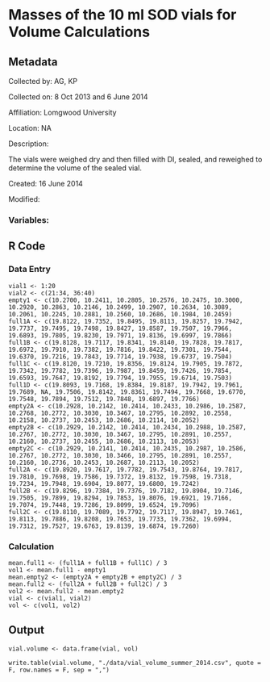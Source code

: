 # Masses of the 10 ml SOD vials for Volume Calculations

## Metadata

Collected by: AG, KP

Collected on: 8 Oct 2013 and 6 June 2014

Affiliation: Lomgwood University 

Location: NA

Description: 

The vials were weighed dry and then filled with DI, sealed, and reweighed to  determine the volume of the sealed vial.

Created: 16 June 2014

Modified:

### Variables:


## R Code

### Data Entry
  
    vial1 <- 1:20
    vial2 <- c(21:34, 36:40)
    empty1 <- c(10.2700, 10.2411, 10.2805, 10.2576, 10.2475, 10.3000, 10.2920, 10.2863, 10.2146, 10.2499, 10.2907, 10.2634, 10.3089, 10.2061, 10.2245, 10.2881, 10.2560, 10.2686, 10.1984, 10.2459)
    full1A <- c(19.8122, 19.7352, 19.8495, 19.8113, 19.8257, 19.7942, 19.7737, 19.7495, 19.7498, 19.8427, 19.8587, 19.7507, 19.7966, 19.6893, 19.7805, 19.8230, 19.7971, 19.8136, 19.6997, 19.7866)
    full1B <- c(19.8128, 19.7117, 19.8341, 19.8140, 19.7828, 19.7817, 19.6972, 19.7910, 19.7382, 19.7816, 19.8422, 19.7301, 19.7544, 19.6370, 19.7216, 19.7843, 19.7714, 19.7938, 19.6737, 19.7504)
    full1C <- c(19.8120, 19.7210, 19.8356, 19.8124, 19.7905, 19.7872, 19.7342, 19.7782, 19.7396, 19.7987, 19.8459, 19.7426, 19.7854, 19.6593, 19.7647, 19.8192, 19.7794, 19.7955, 19.6714, 19.7503)
    full1D <- c(19.8093, 19.7168, 19.8384, 19.8187, 19.7942, 19.7961, 19.7689, NA, 19.7506, 19.8142, 19.8361, 19.7494, 19.7668, 19.6770, 19.7548, 19.7894, 19.7512, 19.7848, 19.6897, 19.7766)
    empty2A <- c(10.2928, 10.2142, 10.2414, 10.2433, 10.2986, 10.2587, 10.2768, 10.2772, 10.3030, 10.3467, 10.2795, 10.2892, 10.2558, 10.2158, 10.2737, 10.2453, 10.2686, 10.2114, 10.2052)
    empty2B <- c(10.2929, 10.2142, 10.2414, 10.2434, 10.2988, 10.2587, 10.2767, 10.2772, 10.3030, 10.3467, 10.2795, 10.2891, 10.2557, 10.2160, 10.2737, 10.2455, 10.2686, 10.2113, 10.2053)
    empty2C <- c(10.2929, 10.2141, 10.2414, 10.2435, 10.2987, 10.2586, 10.2767, 10.2772, 10.3030, 10.3466, 10.2795, 10.2891, 10.2557, 10.2160, 10.2736, 10.2453, 10.2687, 10.2113, 10.2052)
    full2A <- c(19.8920, 19.7617, 19.7782, 19.7543, 19.8764, 19.7817, 19.7810, 19.7698, 19.7586, 19.7372, 19.8132, 19.7598, 19.7318, 19.7234, 19.7948, 19.6904, 19.8077, 19.6800, 19.7242)
    full2B <- c(19.8296, 19.7384, 19.7376, 19.7182, 19.8904, 19.7146, 19.7505, 19.7899, 19.8294, 19.7853, 19.8076, 19.6921, 19.7166, 19.7074, 19.7448, 19.7286, 19.8099, 19.6524, 19.7096)
    full2C <- c(19.8110, 19.7089, 19.7792, 19.7117, 19.8947, 19.7461, 19.8113, 19.7886, 19.8208, 19.7653, 19.7733, 19.7362, 19.6994, 19.7312, 19.7527, 19.6763, 19.8139, 19.6874, 19.7260)

### Calculation

    mean.full1 <- (full1A + full1B + full1C) / 3
    vol1 <- mean.full1 - empty1
    mean.empty2 <- (empty2A + empty2B + empty2C) / 3
    mean.full2 <- (full2A + full2B + full2C) / 3
    vol2 <- mean.full2 - mean.empty2
    vial <- c(vial1, vial2)
    vol <- c(vol1, vol2)
    
## Output

    vial.volume <- data.frame(vial, vol)

    write.table(vial.volume, "./data/vial_volume_summer_2014.csv", quote = F, row.names = F, sep = ",")    
